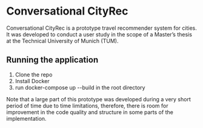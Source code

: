 # Conversational CityRec

Conversational CityRec is a prototype travel recommender system for cities. It was developed to conduct a user study in the scope of a Master’s thesis at the Technical University of Munich (TUM).

## Running the application

1. Clone the repo
2. Install Docker
3. run docker-compose up --build in the root directory

Note that a large part of this prototype was developed during a very short period of time due to time limitations, therefore, there is room for improvement in the code quality and structure in some parts of the implementation.
